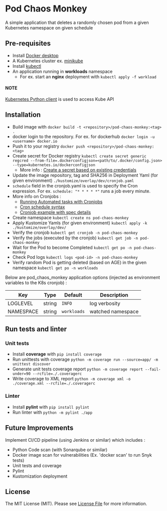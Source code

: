 # Pod Chaos Monkey
A simple application that deletes a randomly chosen pod from a given Kubernetes namespace on given schedule

## Pre-requisites
* Install [Docker desktop](https://docs.docker.com/get-docker/)
* A Kubernetes cluster ex. [minikube](https://minikube.sigs.k8s.io/docs/start/)
* Install [kubectl](https://kubernetes.io/docs/tasks/tools/#kubectl)
* An application running in **workloads** namespace
  * For ex. start an **nginx** deployment with `kubectl apply -f workload`

#### NOTE
[Kubernetes Python client](https://github.com/kubernetes-client/python) is used to access Kube API

## Installation
* Build image with `docker build -t <repository>/pod-chaos-monkey:<tag> .`
* docker login to the repository. For ex. for dockerhub `docker login -u <username> docker.io`
* Push it to your registry `docker push <repository>/pod-chaos-monkey:<tag>`
* Create secret for Docker registry `kubectl create secret generic regcred --from-file=.dockerconfigjson=<path/to/.docker/config.json> --type=kubernetes.io/dockerconfigjson`
  * More info : [Create a secret based on existing credentials](https://kubernetes.io/docs/tasks/configure-pod-container/pull-image-private-registry/#registry-secret-existing-credentials)
* Update the image repository, tag and SHA256 in Deployment Yaml (for given environment) `./kustomize/overlay/dev/cronjob.yaml`
* `schedule` field in the cronjob.yaml is used to specify the Cron expression. For ex. `schedule: "* * * * *"` runs a job every minute.
* More info on Cronjobs : 
  * [Running Automated tasks with Cronjobs](https://kubernetes.io/docs/tasks/job/automated-tasks-with-cron-jobs/)
  * [Cron schedule syntax](https://kubernetes.io/docs/concepts/workloads/controllers/cron-jobs/#cron-schedule-syntax)
  * [Cronjob example with spec details](https://stackoverflow.com/questions/55510489/avoid-multiple-cron-jobs-running-for-one-cron-execution-point-in-kubernetes/62892617#62892617?newreg=ece92c4da5ca40df957f4337a0ce603a)
* Create namespace `kubectl create ns pod-chaos-monkey`
* Apply Kustomize Yamls (for given environment) `kubectl apply -k ./kustomize/overlay/dev/ `
* Verify the cronjob `kubectl get cronjob -n pod-chaos-monkey`
* Verify the jobs (executed by the cronjob) `kubectl get job -n pod-chaos-monkey`
* Wait for the Pod to become Completed `kubectl get po -n pod-chaos-monkey`
* Check Pod logs `kubectl logs <pod-id> -n pod-chaos-monkey`
* Verify random Pod is getting deleted (based on AGE) in the given namespace `kubectl get po -n workloads` 

Below are pod_chaos_monkey application options (injected as environment variables to the K8s cronjob) :

| Key | Type | Default       | Description                      |
|-----|------|---------------|----------------------------------|
| LOGLEVEL | string | `INFO`      | log verbosity                    |
| NAMESPACE | string | `workloads` | watched namespace                |

## Run tests and linter

### Unit tests
* Install **coverage** with `pip install coverage`
* Run unittests with coverage `python -m coverage run --source=app/ -m unittest discover`
* Generate unit tests coverage report `python -m coverage report --fail-under=90 --rcfile=./.coveragerc` 
* Write coverage to XML report `python -m coverage xml -o ./coverage.xml --rcfile=./.coveragerc`

### Linter
* Install **pylint** with `pip install pylint`
* Run linter with `python -m pylint ./app`

## Future Improvements
Implement CI/CD pipeline (using Jenkins or similar) which includes :
* Python Code scan (with Sonarqube or similar)
* Docker image scan for vulnerabilities (Ex. 'docker scan' to run Snyk tests)
* Unit tests and coverage
* Pylint
* Kustomization deployment

## License
The MIT License (MIT). Please see [License File](LICENSE) for more information.

